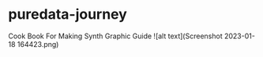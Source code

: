 # puredata-journey
Cook Book For Making Synth Graphic Guide
![alt text](Screenshot 2023-01-18 164423.png)
